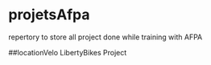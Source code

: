 # projetsAfpa
repertory to store all project done while training with AFPA

##locationVelo LibertyBikes Project
